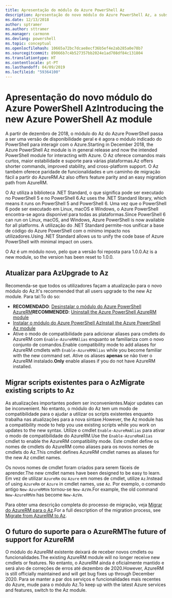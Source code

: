 ```yaml
---
title: Apresentação do módulo do Azure PowerShell Az
description: Apresentação do novo módulo do Azure PowerShell Az, a substituição do módulo AzureRM.
ms.date: 12/13/2018
author: sptramer
ms.author: sttramer
ms.manager: carmonm
ms.devlang: powershell
ms.topic: conceptual
ms.openlocfilehash: 10665a72bc7dcae8ecf36b5ef4e2ab285a0e78b7
ms.sourcegitcommit: 89066b7c4b527357bb2024e1ad708df84c131804
ms.translationtype: HT
ms.contentlocale: pt-PT
ms.lasthandoff: 04/09/2019
ms.locfileid: "59364100"
---
```

# <a name="introducing-the-new-azure-powershell-az-module"></a><span data-ttu-id="52dba-103">Apresentação do novo módulo do Azure PowerShell Az</span><span class="sxs-lookup"><span data-stu-id="52dba-103">Introducing the new Azure PowerShell Az module</span></span>

<span data-ttu-id="52dba-104">A partir de dezembro de 2018, o módulo do Az do Azure PowerShell passa a ser uma versão de disponibilidade geral e é agora o módulo indicado do PowerShell para interagir com o Azure.</span><span class="sxs-lookup"><span data-stu-id="52dba-104">Starting in December 2018, the Azure PowerShell Az module is in general release and now the intended PowerShell module for interacting with Azure.</span></span> <span data-ttu-id="52dba-105">O Az oferece comandos mais curtos, maior estabilidade e suporte para várias plataformas.</span><span class="sxs-lookup"><span data-stu-id="52dba-105">Az offers shorter commands, improved stability, and cross-platform support.</span></span> <span data-ttu-id="52dba-106">O Az também oferece paridade de funcionalidades e um caminho de migração fácil a partir do AzureRM.</span><span class="sxs-lookup"><span data-stu-id="52dba-106">Az also offers feature parity and an easy migration path from AzureRM.</span></span>

<span data-ttu-id="52dba-107">O Az utiliza a biblioteca .NET Standard, o que significa pode ser executado no PowerShell 5 e no PowerShell 6.</span><span class="sxs-lookup"><span data-stu-id="52dba-107">Az uses the .NET Standard library, which means it runs on PowerShell 5 and PowerShell 6.</span></span>
<span data-ttu-id="52dba-108">Uma vez que o PowerShell 6 pode ser executado em Linux, macOS e Windows, o Azure PowerShell encontra-se agora disponível para todas as plataformas.</span><span class="sxs-lookup"><span data-stu-id="52dba-108">Since PowerShell 6 can run on Linux, macOS, and Windows, Azure PowerShell is now available for all platforms.</span></span>
<span data-ttu-id="52dba-109">A utilização do .NET Standard permite-nos unificar a base de código do Azure PowerShell com o mínimo impacto nos utilizadores.</span><span class="sxs-lookup"><span data-stu-id="52dba-109">Using .NET Standard allows us to unify the code base of Azure PowerShell with minimal impact on users.</span></span>

<span data-ttu-id="52dba-110">O Az é um módulo novo, pelo que a versão foi reposta para 1.0.0.</span><span class="sxs-lookup"><span data-stu-id="52dba-110">Az is a new module, so the version has been reset to 1.0.0.</span></span>

## <a name="upgrade-to-az"></a><span data-ttu-id="52dba-111">Atualizar para Az</span><span class="sxs-lookup"><span data-stu-id="52dba-111">Upgrade to Az</span></span>

<span data-ttu-id="52dba-112">Recomenda-se que todos os utilizadores façam a atualização para o novo módulo do Az.</span><span class="sxs-lookup"><span data-stu-id="52dba-112">It's recommended that all users upgrade to the new Az module.</span></span> <span data-ttu-id="52dba-113">Para tal:</span><span class="sxs-lookup"><span data-stu-id="52dba-113">To do so:</span></span>

* <span data-ttu-id="52dba-114">__RECOMENDADO__: [Desinstalar o módulo do Azure PowerShell AzureRM](/powershell/azure/uninstall-az-ps#uninstall-the-azurerm-module)</span><span class="sxs-lookup"><span data-stu-id="52dba-114">__RECOMMENDED__: [Uninstall the Azure PowerShell AzureRM module](/powershell/azure/uninstall-az-ps#uninstall-the-azurerm-module)</span></span>
* [<span data-ttu-id="52dba-115">Instalar o módulo do Azure PowerShell Az</span><span class="sxs-lookup"><span data-stu-id="52dba-115">Install the Azure PowerShell Az module</span></span>](/powershell/azure/install-az-ps)
* <span data-ttu-id="52dba-116">Ative o modo de compatibilidade para adicionar aliases para cmdlets do AzureRM com `Enable-AzureRMAlias` enquanto se familiariza com o novo conjunto de comandos.</span><span class="sxs-lookup"><span data-stu-id="52dba-116">Enable compatibility mode to add aliases for AzureRM cmdlets with `Enable-AzureRMAlias` while you become familiar with the new command set.</span></span> <span data-ttu-id="52dba-117">Ative os aliases __apenas__ se não tiver o AzureRM instalado.</span><span class="sxs-lookup"><span data-stu-id="52dba-117">__Only__ enable aliases if you do not have AzureRM installed.</span></span>

## <a name="migrate-existing-scripts-to-az"></a><span data-ttu-id="52dba-118">Migrar scripts existentes para o Az</span><span class="sxs-lookup"><span data-stu-id="52dba-118">Migrate existing scripts to Az</span></span>

<span data-ttu-id="52dba-119">As atualizações importantes podem ser inconvenientes.</span><span class="sxs-lookup"><span data-stu-id="52dba-119">Major updates can be inconvenient.</span></span> <span data-ttu-id="52dba-120">No entanto, o módulo do Az tem um modo de compatibilidade para o ajudar a utilizar os scripts existentes enquanto trabalha nas atualizações para a nova sintaxe.</span><span class="sxs-lookup"><span data-stu-id="52dba-120">However, the Az module has a compatibility mode to help you use existing scripts while you work on updates to the new syntax.</span></span> <span data-ttu-id="52dba-121">Utilize o cmdlet `Enable-AzureRmAlias` para ativar o modo de compatibilidade do AzureRM.</span><span class="sxs-lookup"><span data-stu-id="52dba-121">Use the `Enable-AzureRmAlias` cmdlet to enable the AzureRM compatibility mode.</span></span> <span data-ttu-id="52dba-122">Este cmdlet define os nomes de cmdlets do AzureRM como aliases para os novos nomes de cmdlets do Az.</span><span class="sxs-lookup"><span data-stu-id="52dba-122">This cmdlet defines AzureRM cmdlet names as aliases for the new Az cmdlet names.</span></span>

<span data-ttu-id="52dba-123">Os novos nomes de cmdlet foram criados para serem fáceis de aprender.</span><span class="sxs-lookup"><span data-stu-id="52dba-123">The new cmdlet names have been designed to be easy to learn.</span></span> <span data-ttu-id="52dba-124">Em vez de utilizar `AzureRm` ou `Azure` em nomes de cmdlet, utilize `Az`.</span><span class="sxs-lookup"><span data-stu-id="52dba-124">Instead of using `AzureRm` or `Azure` in cmdlet names, use `Az`.</span></span> <span data-ttu-id="52dba-125">Por exemplo, o comando antigo `New-AzureRMVm` tornou-se `New-AzVm`.</span><span class="sxs-lookup"><span data-stu-id="52dba-125">For example, the old command `New-AzureRMVm` has become `New-AzVm`.</span></span>

<span data-ttu-id="52dba-126">Para obter uma descrição completa do processo de migração, veja [Migrar do AzureRM para o Az](migrate-from-azurerm-to-az.md).</span><span class="sxs-lookup"><span data-stu-id="52dba-126">For a full description of the migration process, see [Migrate from AzureRM to Az](migrate-from-azurerm-to-az.md).</span></span>

## <a name="the-future-of-support-for-azurerm"></a><span data-ttu-id="52dba-127">O futuro do suporte para o AzureRM</span><span class="sxs-lookup"><span data-stu-id="52dba-127">The future of support for AzureRM</span></span>

<span data-ttu-id="52dba-128">O módulo do AzureRM existente deixará de receber novos cmdlets ou funcionalidades.</span><span class="sxs-lookup"><span data-stu-id="52dba-128">The existing AzureRM module will no longer receive new cmdlets or features.</span></span> <span data-ttu-id="52dba-129">No entanto, o AzureRM ainda é oficialmente mantido e será alvo de correções de erros até dezembro de 2020.</span><span class="sxs-lookup"><span data-stu-id="52dba-129">However, AzureRM is still officially maintained and will get bug fixes up through December 2020.</span></span> <span data-ttu-id="52dba-130">Para se manter a par dos serviços e funcionalidades mais recentes do Azure, mude para o módulo Az.</span><span class="sxs-lookup"><span data-stu-id="52dba-130">To keep up with the latest Azure services and features, switch to the Az module.</span></span>
